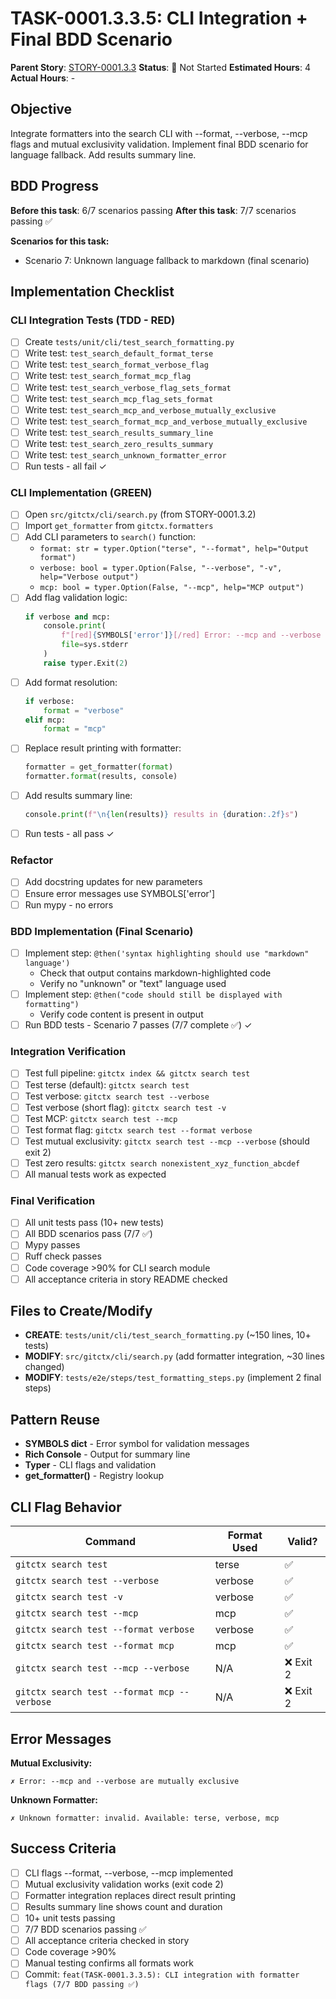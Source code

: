# TASK-0001.3.3.5: CLI Integration + Final BDD Scenario

**Parent Story**: [STORY-0001.3.3](README.md)
**Status**: 🔵 Not Started
**Estimated Hours**: 4
**Actual Hours**: -

## Objective

Integrate formatters into the search CLI with --format, --verbose, --mcp flags and mutual exclusivity validation. Implement final BDD scenario for language fallback. Add results summary line.

## BDD Progress

**Before this task**: 6/7 scenarios passing
**After this task**: 7/7 scenarios passing ✅

**Scenarios for this task:**
- Scenario 7: Unknown language fallback to markdown (final scenario)

## Implementation Checklist

### CLI Integration Tests (TDD - RED)
- [ ] Create `tests/unit/cli/test_search_formatting.py`
- [ ] Write test: `test_search_default_format_terse`
- [ ] Write test: `test_search_format_verbose_flag`
- [ ] Write test: `test_search_format_mcp_flag`
- [ ] Write test: `test_search_verbose_flag_sets_format`
- [ ] Write test: `test_search_mcp_flag_sets_format`
- [ ] Write test: `test_search_mcp_and_verbose_mutually_exclusive`
- [ ] Write test: `test_search_format_mcp_and_verbose_mutually_exclusive`
- [ ] Write test: `test_search_results_summary_line`
- [ ] Write test: `test_search_zero_results_summary`
- [ ] Write test: `test_search_unknown_formatter_error`
- [ ] Run tests - all fail ✓

### CLI Implementation (GREEN)
- [ ] Open `src/gitctx/cli/search.py` (from STORY-0001.3.2)
- [ ] Import `get_formatter` from `gitctx.formatters`
- [ ] Add CLI parameters to `search()` function:
  - `format: str = typer.Option("terse", "--format", help="Output format")`
  - `verbose: bool = typer.Option(False, "--verbose", "-v", help="Verbose output")`
  - `mcp: bool = typer.Option(False, "--mcp", help="MCP output")`
- [ ] Add flag validation logic:
  ```python
  if verbose and mcp:
      console.print(
          f"[red]{SYMBOLS['error']}[/red] Error: --mcp and --verbose are mutually exclusive",
          file=sys.stderr
      )
      raise typer.Exit(2)
  ```
- [ ] Add format resolution:
  ```python
  if verbose:
      format = "verbose"
  elif mcp:
      format = "mcp"
  ```
- [ ] Replace result printing with formatter:
  ```python
  formatter = get_formatter(format)
  formatter.format(results, console)
  ```
- [ ] Add results summary line:
  ```python
  console.print(f"\n{len(results)} results in {duration:.2f}s")
  ```
- [ ] Run tests - all pass ✓

### Refactor
- [ ] Add docstring updates for new parameters
- [ ] Ensure error messages use SYMBOLS['error']
- [ ] Run mypy - no errors

### BDD Implementation (Final Scenario)
- [ ] Implement step: `@then('syntax highlighting should use "markdown" language')`
  - Check that output contains markdown-highlighted code
  - Verify no "unknown" or "text" language used
- [ ] Implement step: `@then("code should still be displayed with formatting")`
  - Verify code content is present in output
- [ ] Run BDD tests - Scenario 7 passes (7/7 complete ✅) ✓

### Integration Verification
- [ ] Test full pipeline: `gitctx index && gitctx search test`
- [ ] Test terse (default): `gitctx search test`
- [ ] Test verbose: `gitctx search test --verbose`
- [ ] Test verbose (short flag): `gitctx search test -v`
- [ ] Test MCP: `gitctx search test --mcp`
- [ ] Test format flag: `gitctx search test --format verbose`
- [ ] Test mutual exclusivity: `gitctx search test --mcp --verbose` (should exit 2)
- [ ] Test zero results: `gitctx search nonexistent_xyz_function_abcdef`
- [ ] All manual tests work as expected

### Final Verification
- [ ] All unit tests pass (10+ new tests)
- [ ] All BDD scenarios pass (7/7 ✅)
- [ ] Mypy passes
- [ ] Ruff check passes
- [ ] Code coverage >90% for CLI search module
- [ ] All acceptance criteria in story README checked

## Files to Create/Modify

- **CREATE**: `tests/unit/cli/test_search_formatting.py` (~150 lines, 10+ tests)
- **MODIFY**: `src/gitctx/cli/search.py` (add formatter integration, ~30 lines changed)
- **MODIFY**: `tests/e2e/steps/test_formatting_steps.py` (implement 2 final steps)

## Pattern Reuse

- **SYMBOLS dict** - Error symbol for validation messages
- **Rich Console** - Output for summary line
- **Typer** - CLI flags and validation
- **get_formatter()** - Registry lookup

## CLI Flag Behavior

| Command | Format Used | Valid? |
|---------|-------------|--------|
| `gitctx search test` | terse | ✅ |
| `gitctx search test --verbose` | verbose | ✅ |
| `gitctx search test -v` | verbose | ✅ |
| `gitctx search test --mcp` | mcp | ✅ |
| `gitctx search test --format verbose` | verbose | ✅ |
| `gitctx search test --format mcp` | mcp | ✅ |
| `gitctx search test --mcp --verbose` | N/A | ❌ Exit 2 |
| `gitctx search test --format mcp --verbose` | N/A | ❌ Exit 2 |

## Error Messages

**Mutual Exclusivity:**
```
✗ Error: --mcp and --verbose are mutually exclusive
```

**Unknown Formatter:**
```
✗ Unknown formatter: invalid. Available: terse, verbose, mcp
```

## Success Criteria

- [ ] CLI flags --format, --verbose, --mcp implemented
- [ ] Mutual exclusivity validation works (exit code 2)
- [ ] Formatter integration replaces direct result printing
- [ ] Results summary line shows count and duration
- [ ] 10+ unit tests passing
- [ ] 7/7 BDD scenarios passing ✅
- [ ] All acceptance criteria checked in story
- [ ] Code coverage >90%
- [ ] Manual testing confirms all formats work
- [ ] Commit: `feat(TASK-0001.3.3.5): CLI integration with formatter flags (7/7 BDD passing ✅)`
